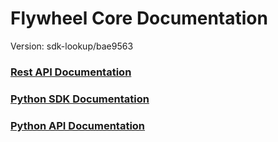 # Flywheel Core Documentation
Version: sdk-lookup/bae9563

### [Rest API Documentation](swagger/index.html)

### [Python SDK Documentation](python/)

### [Python API Documentation](python/sphinx)


